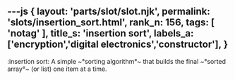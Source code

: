 ---js
{
  layout: 'parts/slot/slot.njk',
  permalink: 'slots/insertion_sort.html',
  rank_n: 156,
  tags: [ 'notag' ],
  title_s: 'insertion sort',
  labels_a: ['encryption','digital electronics','constructor'],
}
---
:insertion sort:
A simple ~°sorting algorithm°~ that builds the final ~°sorted array°~ (or list) one item at a time.
